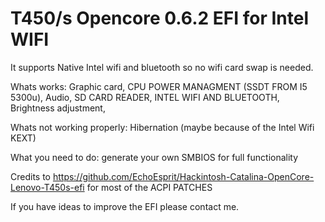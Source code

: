 # T450/s Opencore 0.6.2 EFI for Intel WIFI
It supports Native Intel wifi and bluetooth so no wifi card swap is needed.

 Whats works: Graphic card, CPU POWER MANAGMENT (SSDT FROM I5 5300u), Audio, SD CARD READER, INTEL WIFI AND BLUETOOTH,
 Brightness adjustment, 
 
 Whats not working properly: Hibernation (maybe because of the Intel Wifi KEXT)
 
 What you need to do: generate your own SMBIOS for full functionality
 
Credits to https://github.com/EchoEsprit/Hackintosh-Catalina-OpenCore-Lenovo-T450s-efi for most of the ACPI PATCHES

If you have ideas to improve the EFI please contact me.
